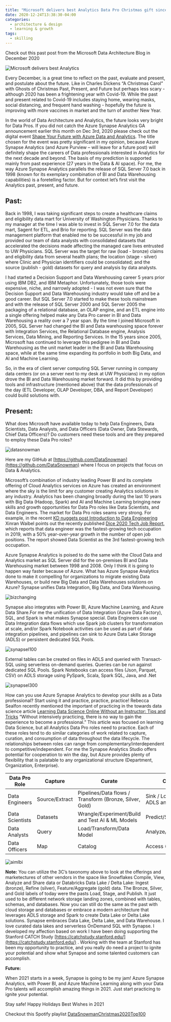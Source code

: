 ```yaml
---
title: "Microsoft delivers best Analytics Data Pro Christmas gift since 1998"
date: 2020-12-24T13:38:30-04:00
categories:
  - architecture & design
  - learning & growth
tags:
  - skilling
---
```


Check out this past post from the Microsoft Data Architecture Blog in December 2020

![Microsoft delivers best Analytics](/assets/images/postimages/XmasGift/xmasgift.png)

Every December, is a great time to reflect on the past, evaluate and present, and postulate about the future.  Like in Charles Dickens “A Christmas Carol” with Ghosts of Christmas Past, Present, and Future but perhaps less scary - although 2020 has been a frightening year with Covid-19.  While the past and present related to Covid-19 includes staying home, wearing masks, social distancing, and frequent hand washing - hopefully the future is improving with more vaccines in market and the turn of another New Year.

In the world of Data Architecture and Analytics, the future looks very bright for Data Pros.  If you did not catch the Azure Synapse Analytics GA announcement earlier this month on Dec 3rd, 2020 please check out the digital event [Shape Your Future with Azure Data and Analytics](https://azuredataandanalytics2020.eventcore.com/).  The title chosen for the event was pretty significant in my opinion, because  Azure Synapse Analytics (and Azure Purview – will leave for a future post) will definitely shape the careers of Data professionals interested in Analytics for the next decade and beyond.  The basis of my prediction is supported mainly from past experience (27 years in the Data & AI space).  For me, the way Azure Synapse Analytics parallels the release of SQL Server 7.0 back in 1998 (known for its exemplary combination of BI and Data Warehousing capabilities) is a foretelling factor.  But for context let’s first visit the Analytics past, present, and future.

## Past:

Back in 1998, I was taking significant steps to create a healthcare claims and eligibility data mart for University of Washington Physicians.  Thanks to my manager at the time I was able to invest in SQL Server 7.0 for the data mart, Sagent for ETL, and Brio for reporting.  SQL Server was the data management platform that enabled me to be successful in my job and provided our team of data analysts with consolidated datasets that accelerated the decisions made affecting the managed care lives entrusted to UW Physicians.  SQL Server was the target for raw (load - bronze) claims and eligibility data from several health plans; the location (stage - silver) where Clinic and Physician identifiers could be consolidated; and the source (publish - gold) datasets for query and analysis by data analysts.   

I had started a Decision Support and Data Warehousing career 5 years prior using IBM DB2, and IBM Metaphor.  Unfortunately, those tools were expensive, niche, and narrowly adopted - I was not even sure that the Decision Support and Data Warehousing industry would take off and be a good career.  But SQL Server 7.0 started to make these tools mainstream and with the release of SQL Server 2000 and SQL Server 2005 the packaging of a relational database, an OLAP engine, and an ETL engine into a single offering helped make any Data Pro career in BI and Data Warehousing a reality over a 7 year span.  By the time I joined Microsoft in 2005, SQL Server had changed the BI and Data warehousing space forever with Integration Services, the Relational Database engine, Analysis Services, Data Mining, and Reporting Services.  In the 15 years since 2005, Microsoft has continued to leverage this pedigree in BI and Data Warehousing as the unit market leader in the BI and Data Warehousing space, while at the same time expanding its portfolio in both Big Data, and AI and Machine Learning.

So, in the era of client server computing SQL Server running in company data centers (or on a server next to my desk at UW Physicians) in my option drove the BI and Data Warehousing market forward.  It did this by providing tools and infrastructure (mentioned above) that the data professionals of the day (ETL Developer, OLAP Developer, DBA, and Report Developer) could build solutions with. 

## Present:

What does Microsoft have available today to help Data Engineers, Data Scientists, Data Analysts, and Data Officers (Data Owner, Data Stewards, Chief Data Officers)?  Do customers need these tools and are they prepared to employ these Data Pro roles?

![datasnowman](/assets/images/postimages/XmasGift/DataSnowmanModern.JPG)

Here are my GitHub at [https://github.com/DataSnowman](https://github.com/DataSnowman) where I focus on projects that focus on Data & Analytics.

Microsoft’s combination of industry leading Power BI and its complete offering of Cloud Analytics services on Azure has created an environment where the sky is the limit for any customer creating Analytics solutions in any industry.  Analytics has been changing broadly during the last 10 years with Big Data (Hadoop, Spark) and AI and Machine Learning bringing new skills and growth opportunities for Data Pro roles like Data Scientists, and Data Engineers.  The market for Data Pro roles seams very strong.  For example, in the recent [KD nuggets post Introduction to Data Engineering](https://www.kdnuggets.com/2020/12/introduction-data-engineering.html) Xinran Waibel points out the recently published [Dice 2020 Tech Job Report](https://techhub.dice.com/Dice-2020-Tech-Job-Report.html), which reports that data engineer was the fastest-growing tech occupation in 2019, with a 50% year-over-year growth in the number of open job positions.  The report showed Data Scientist as the 3rd fastest-growing tech occupation.

Azure Synapse Analytics is poised to do the same with the Cloud Data and Analytics market as SQL Server did for the on-premises BI and Data Warehousing market between 1998 and 2008.  Only I think it is going to happen way faster because of Azure.  What has Azure Synapse Analytics done to make it compelling for organizations to migrate existing Data Warehouses, or build new Big Data and Data Warehouses solutions on Azure?  Synapse unifies Data Integration, Big Data, and Data Warehousing.

![bizchanging](/assets/images/postimages/XmasGift/BusinessChangingInsightsEngine.jpg)

Synapse also integrates with Power BI, Azure Machine Learning, and Azure Data Share.For me the unification of Data Integration (Azure Data Factory), SQL, and Spark is what makes Synapse special.  Data Engineers can use Data Integration data flows which use Spark job clusters for transformation at scale, and/or Spark Notebook activities can be used as part of data integration pipelines, and pipelines can sink to Azure Data Lake Storage (ADLS) or persistent dedicated SQL Pools.

![synapsel100](/assets/images/postimages/XmasGift/synapseL100.jpg)

External tables can be created on files in ADLS and queried with Transact-SQL using serverless on-demand queries.  Queries can be run against dedicated SQL Pools.  Spark Notebooks can access files (Json, Parquet, CSV) on ADLS storage using PySpark, Scala, Spark SQL, Java, and .Net

![synapsel300](/assets/images/postimages/XmasGift/synapseL300.jpg)

How can you use Azure Synapse Analytics to develop your skills as a Data professional?  Start using it and practice, practice, practice!  Rebecca Sealfon recently mentioned the important of practicing in the towards data science article [Learning Data Science Online Without an Instructor: Tips and Tricks](https://towardsdatascience.com/learning-data-science-online-without-an-instructor-tips-and-tricks-5e15fb886333) “Without intensively practicing, there is no way to gain the experience to become a professional.”  This article was focused on learning Data Science, but all Analytics Data Pro roles need to practice.  Each of these roles tend to do similar categories of work related to capture, curation, and consumption of data throughout the data lifecycle.  The relationships between roles can range from complementary/interdependent to competitive/independent.  For me the Synapse Analytics Studio offers potential for cooperation to win the day, but Azure provides plenty of flexibility that is palatable to any organizational structure (Department, Organization, Enterprise).

| Data Pro Role | Capture | Curate | Consume |
|---------------|---------|--------|---------|
| Data Engineers | Source/Extract | Pipelines/Data flows / Transform (Bronze, Silver, Gold) | Sink / Load / Query ADLS and Database |
| Data Scientists | Datasets | Wrangle/Experiment/Build and Test AI & ML Models | Predict/Score/Inference |
| Data Analysts | Query | Load/Transform/Data Model | Analyze/Visualize |
| Data Officers | Map | Catalog | Access (Compliance) |

![aimlbi](/assets/images/postimages/XmasGift/AnalyticsAI-ML-BI.jpg)

**Note:** You can utilize the 3C’s taxonomy above to look at the offerings and marketectures of other vendors in the space like Snowflakes Compile, View, Analyze and Share data or Databricks Data Lake / Delta Lake: Ingest (bronze), Refine (silver), Feature/Aggregate (gold) data.  The Bronze, Silver, and Gold labels of today were the pasts Load, Stage, and Publish.  It just used to be different network storage landing zones, combined with tables, schemas, and databases.  Now you can still do the same as the past with cloud storage and databases or embrace a modern architecture that leverages ADLS storage and Spark to create Data Lake or Delta Lake solutions.  Synapse embraces Data Lake, Delta Lake, and Data Warehouse.  I love curated data lakes and serverless OnDemand SQL with Synapse.  I developed my affection based on work I have been doing supporting the Stanford CATCH Study [https://catchstudy.stanford.edu/](https://catchstudy.stanford.edu/) .  Working with the team at Stanford has been my opportunity to practice, and you really do need a project to ignite your potential and show what Synapse and some talented customers can accomplish.

**Future:**

When 2021 starts in a week, Synapse is going to be my jam!  Azure Synapse Analytics, with Power BI, and Azure Machine Learning along with your Data Pro talents will accomplish amazing things in 2021.  Just start practicing to ignite your potential.

Stay safe!
Happy Holidays
Best Wishes in 2021

Checkout this Spotify playlist [DataSnowmanChristmas2020Top100](https://open.spotify.com/playlist/7wzQG4q57NQQ5EPrkQsp8M?si=EuQLyBZ_TxSiZBKxCCOy5g)